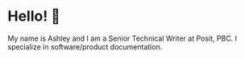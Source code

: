# Hello! :wave:

My name is Ashley and I am a Senior Technical Writer at Posit, PBC. I specialize in software/product documentation.